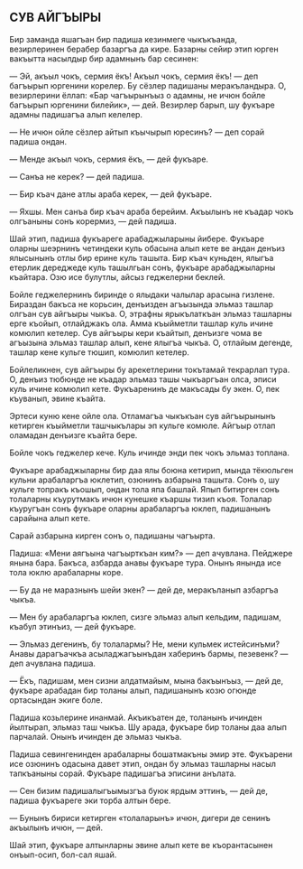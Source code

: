 ## СУВ АЙГЪЫРЫ

Бир заманда яшагъан бир падиша кезинмеге чыкъкъанда, везирлеринен берабер базаргъа да кире.
Базарны сейир этип юрген вакъытта насылдыр бир адамнынъ бар сесинен:

— Эй, акъыл чокъ, сермия ёкъ!
Акъыл чокъ, сермия ёкъ! — деп багъырып юргенини корелер.
Бу сёзлер падишаны меракъландыра.
О, везирлерини ёллап: «Бар чагъырынъыз о адамны, не ичюн бойле багъырып юргенини билейик», — дей.
Везирлер барып, шу фукъаре адамны падишагъа алып келелер.

— Не ичюн ойле сёзлер айтып къычырып юресинъ? — деп сорай падиша ондан.

— Менде акъыл чокъ, сермия ёкъ, — дей фукъаре.

— Санъа не керек? — дей падиша.

— Бир къач дане атлы араба керек, — дей фукъаре.

— Яхшы.
Мен санъа бир къач араба берейим.
Акъылынъ не къадар чокъ олгъаныны сонъ корермиз, — дей падиша.

Шай этип, падиша фукъареге арабаджыларыны йибере.
Фукъаре оларны шеэрнинъ четиндеки куль обасына алып кете ве андан денъиз ялысынынъ отлы бир ерине куль ташыта.
Бир къач куньден, ялыгъа етерлик дереджеде куль ташылгьан сонъ, фукъаре арабаджыларны къайтара.
Озю исе булутлы, айсыз геджелерни беклей.

Бойле геджелернинъ биринде о ялыдаки чалылар арасына гизлене.
Бираздан бакъса не корьсин, денъизден агъызында эльмаз ташлар олгъан сув айгъыры чыкъа.
О, этрафны ярыкълаткъан эльмаз ташларны ерге къойып, отлайджакъ ола.
Амма къыйметли ташлар куль ичине комюлип кетелер.
Сув айгъыры кери къайтып, денъизге чома ве агъызына эльмаз ташлар алып, кене ялыгъа чыкъа.
О, отлайым дегенде, ташлар кене кульге тюшип, комюлип кетелер.

Бойлеликнен, сув айгъыры бу арекетлерини токътамай текрарлап тура.
О, денъиз тюбюнде не къадар эльмаз ташы чыкъаргъан олса, эписи куль ичине комюлип кете.
Фукъаренинъ де макъсады бу экен.
О, пек къуванып, эвине къайта.

Эртеси куню кене ойле ола.
Отламагъа чыкъкъан сув айгъырынынъ кетирген къыйметли ташчыкълары эп кульге комюле.
Айгъыр отлап оламадан денъизге къайта бере.

Бойле чокъ геджелер кече.
Куль ичинде энди пек чокъ эльмаз топлана.

Фукъаре арабаджыларны бир даа ялы боюна кетирип, мында тёкюльген кульни арабаларгъа юклетип, озюнинъ азбарына ташыта.
Сонъ о, шу кульге топракъ къошып, ондан тола япа башлай.
Япып битирген сонъ толаларны къурутмакъ ичюн кунешке къаршы тизип къоя.
Толалар къуругъан сонъ фукъаре оларны арабаларгъа юклеп, падишанынъ сарайына алып кете.

Сарай азбарына кирген сонъ о, падишаны чагъырта.

Падиша: «Мени аягъына чагъырткъан ким?» — деп ачувлана.
Пейджере янына бара.
Бакъса, азбарда анавы фукъаре тура.
Онынъ янында исе тола юклю арабаларны коре.

— Бу да не маразнынъ шейи экен? — дей де, меракъланып азбаргъа чыкъа.

— Мен бу арабаларгъа юклеп, сизге эльмаз алып кельдим, падишам, къабул этинъиз, — дей фукъаре.

— Эльмаз дегенинъ, бу толалармы?
Не, мени кульмек истейсинъми?
Анавы дарагъачкъа асыладжагъынъдан хаберинъ бармы, пезевенк? — деп ачувлана падиша.

— Ёкъ, падишам, мен сизни алдатмайым, мына бакъынъыз, — дей де, фукъаре арабадан бир толаны алып, падишанынъ козю огюнде ортасындан экиге боле.

Падиша козьлерине инанмай.
Акъикъатен де, толанынъ ичинден йылтырап, эльмаз таш чыкъа.
Шу арада, фукъаре бир толаны даа алып парчалай.
Онынъ ичинден де эльмаз чыкъа.

Падиша севингенинден арабаларны бошатмакъны эмир эте.
Фукъарени исе озюнинъ одасына давет этип, ондан бу эльмаз ташларны насыл тапкъаныны сорай.
Фукъаре падишагъа эписини анълата.

— Сен бизим падишалыгъымызгъа буюк ярдым эттинъ, — дей де, падиша фукъареге эки торба алтын бере.

— Бунынъ бириси кетирген «толаларынъ» ичюн, дигери де сенинъ акъылынъ ичюн, — дей.

Шай этип, фукъаре алтынларны эвине алып кете ве къорантасынен онъып-осип, бол-сал яшай.
